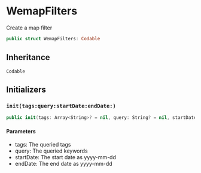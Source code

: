 # WemapFilters

Create a map filter

``` swift
public struct WemapFilters: Codable
```

## Inheritance

`Codable`

## Initializers

### `init(tags:query:startDate:endDate:)`

``` swift
public init(tags: Array<String>? = nil, query: String? = nil, startDate: String? = nil, endDate: String? = nil)
```

#### Parameters

  - tags: The queried tags
  - query: The queried keywords
  - startDate: The start date as yyyy-mm-dd
  - endDate: The end date as yyyy-mm-dd
